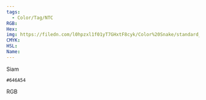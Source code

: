 ```yaml
---
tags:
  - Color/Tag/NTC
RGB:
Hex:
img: https://filedn.com/l0hpzxl1f01yT7GHxtF8cyk/Color%20Snake/standard_csv_to_svg/646A54.svg
CMYK:
HSL:
Name:
---
```

Siam
```palette
#646A54
```
RGB
